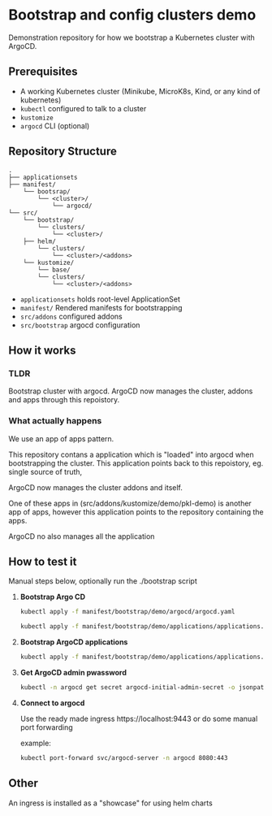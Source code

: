# Bootstrap and config clusters demo

Demonstration repository for how we bootstrap a Kubernetes cluster with ArgoCD.

## Prerequisites

- A working Kubernetes cluster (Minikube, MicroK8s, Kind, or any kind of kubernetes)
- `kubectl` configured to talk to a cluster
- `kustomize`
- `argocd` CLI (optional)

## Repository Structure

```text
.
├── applicationsets
├── manifest/
    └── bootsrap/
        └── <cluster>/
            └── argocd/
└── src/
    └── bootstrap/
        └── clusters/
            └── <cluster>/
    ├── helm/
        └── clusters/
            └── <cluster>/<addons>
    └── kustomize/
        └── base/
        └── clusters/
            └── <cluster>/<addons>
```

- `applicationsets` holds root-level ApplicationSet
- `manifest/` Rendered manifests for bootstrapping
- `src/addons` configured addons
- `src/bootstrap` argocd configuration

## How it works

### TLDR

Bootstrap cluster with argocd.
ArgoCD now manages the cluster, addons and apps through this repoistory.

### What actually happens

We use an app of apps pattern.

This repository contans a application which is "loaded" into argocd when bootstrapping the cluster.
This application points back to this repoistory, eg. single source of truth,

ArgoCD now manages the cluster addons and itself.

One of these apps in (src/addons/kustomize/demo/pkl-demo) is another app of apps, however this application points to the repository containing the apps.

ArgoCD no also manages all the application

## How to test it

Manual steps below, optionally run the ./bootstrap script

1. **Bootstrap Argo CD**

    ```bash
    kubectl apply -f manifest/bootstrap/demo/argocd/argocd.yaml

    kubectl apply -f manifest/bootstrap/demo/applications/applications.yaml
    ```

2. **Bootstrap ArgoCD applications**

    ```bash
    kubectl apply -f manifest/bootstrap/demo/applications/applications.yaml
    ```

3. **Get ArgoCD admin pwassword**

    ```bash
    kubectl -n argocd get secret argocd-initial-admin-secret -o jsonpath="{.data.password}" | base64 -d)
    ```

4. **Connect to argocd**

    Use the ready made ingress https://localhost:9443 or do some manual port forwarding

    example:

    ```bash
    kubectl port-forward svc/argocd-server -n argocd 8080:443
    ```

## Other

An ingress is installed as a "showcase" for using helm charts
